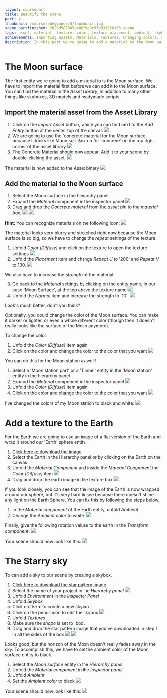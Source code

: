```yaml
---
layout: coursepart
title: Beautify the scene
part: 4
thumbnail: /courses/beginner/4/thumbnail.jpg
scene_partfinished: 2826d587605e486f9e9c9fd031526153.scene
tags: asset, material, texture, color, texture placement, ambient, skybox
achievements: Importing assets, Materials, Textures, Changing colors, Skyboxes
description: In this part we're going to add a material to the Moon surface, the Moon station and the Earth. We're also going to add the starry sky to our scene.
---
```

# The Moon surface

The first entity we're going to add a material to is the Moon surface. We have to import the material first before we can add it to the Moon surface. You can find the material in the *Asset Library*, in addition to many other things like skyboxes, 3D models and readymade scripts.

## Import the material asset from the Asset Library

1. Click on the *Import Asset* button, which you can find next to the *Add Entity* button at the center top of the canvas
![](importassetbutton.jpg)
2. We are going to use the 'concrete' material for the Moon surface, because it looks like Moon soil. Search for 'concrete' on the top right corner of the asset library
![](searchconcrete.gif)
4.  The Concrete Material should now appear. Add it to your scene by double-clicking the asset.
![](doubleclickasset.gif)

The material is now added to the Asset binary
![](addedtobin.jpg)


## Add the material to the Moon surface

1. Select the Moon surface in the hierarchy panel
2. Expand the *Material* component in the inspector panel
![](expandmaterial.gif)
3. Drag and drop the *Concrete material* from the *asset bin* to the *material box*.
![](dragmaterial.gif)
![](dropmaterial.gif)

**Hint:** You can recognize materials on the following icon:
![](materialicon.jpg)

The material looks very blurry and stretched right now because the Moon surface is so big, so we have to change the *repeat* settings of the texture:

1. Unfold *Color (Diffuse)* and click on the texture to open the texture settings
![](clicktexture.gif)
2. Unfold the *Placement* item and change *Repeat U* to '200' and *Repeat V* to 130.
![](changeplacement.gif)

We also have to increase the *strength* of the material

3. Go back to the *Material* settings by clicking on the entity name, in our case 'Moon Surface', at the top above the texture name
![](gobacktomaterial.gif)
4. Unfold the *Normal* item and increase the strength to '10'.
![](increasestrength.gif)

Look's much better, don't you think?

Optionally, you could change the color of the Moon surface. You can make it darker or lighter, or even a whole different color (though then it doesn't really looks like the surface of the Moon anymore).

To change the color:

1. Unfold the *Color (Diffuse)* item again
2. Click on the color and change the color to the color that you want
![](changecolor.gif)

You can do this for the Moon station as well!

1. Select a 'Moon station part' or a 'Tunnel' entity in the 'Moon station' entity in the hierarchy panel
2. Expand the *Material* component in the inspector panel
![](expandmaterial.gif)
3. Unfold the *Color (Diffuse)* item again
4. Click on the color and change the color to the color that you want
![](changecolor.gif)

I've changed the colors of my Moon station to black and white:
![](spacestationcolor.jpg)

# Add a texture to the Earth

For the Earth we are going to use an image of a flat version of the Earth and wrap it around our 'Earth' sphere entity.

1. <a href="/courses/beginner/4/earth.jpg" download="earthtexture">Click here to download the image</a>
2. Select the Earth in the Hierarchy panel or by clicking on  the Earth on the canvas
3. Unfold the *Material Component* and inside the *Material Component* the *Color (Diffuse)* item
![](expandmaterialcolor.gif)
4. Drag and drop the earth image in the texture box
![](addearthtexture.gif)

If you look closely, you can see that the image of the Earth is now wrapped around our sphere, but it's very hard to see because there doesn't shine any light on the Earth Sphere. You can fix this by following the steps below.

1. In the *Material component* of the Earth entity, unfold *Ambient*
2. Change the *Ambient color* to white.
![](ambientcolor.gif)

Finally, give the following rotation values to the earth in the *Transform component*:
![](earthrotation.jpg)

Your scene should now look like this:
![](scenewithearth.jpg)

# The Starry sky

To can add a sky to our scene by creating a skybox.

1. <a href="/courses/beginner/4/earth.jpg" download="starpattern">Click here to download the star pattern image</a>
2. Select the name of your project in the *Hierarchy panel*
![](selectparent.gif)
3. Unfold *Environment* in the *Inspector Panel*
4. Unfold *Skybox*
5. Click on the **+** to create a new skybox
6. Click on the pencil icon to edit the skybox
![](createskybox.gif)
7. Unfold *Textures*
8. Make sure the *shape* is set to 'box'.
9. Drag and drop the star pattern image that you've downloaded in step 1 in all the sides of the box
![](fillskybox.gif)
![](skybox.jpg)

Looks good, but the horizon of the Moon doesn't really fades away in the sky. To accomplish this, we have to set the ambient color of the Moon surface entity to black.

1. Select the *Moon surface* entity in the *Hierarchy panel*
2. Unfold the *Material component* in the *Inspector panel*
3. Unfold *Ambient*
4. Set the *Ambient color* to black
![](ambienttoblack.gif)

Your scene should now look like this:
![](part4finalscene.jpg)
